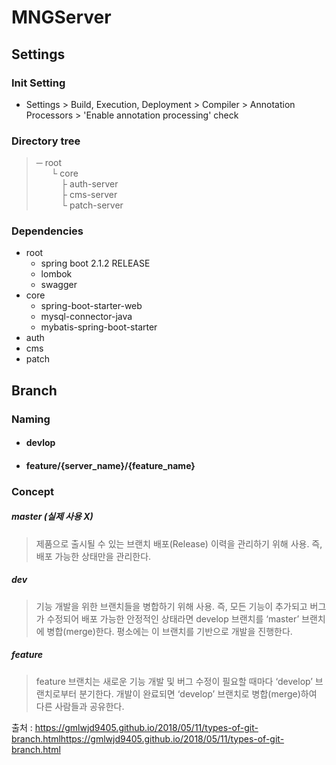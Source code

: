 # MNGServer

## Settings

### Init Setting

- Settings > Build, Execution, Deployment > Compiler > Annotation Processors > 'Enable annotation processing' check

### Directory tree

> ─ root  
> &nbsp; &nbsp; &nbsp; └ core  
> &nbsp; &nbsp; &nbsp; &nbsp; &nbsp; ├ auth-server  
> &nbsp; &nbsp; &nbsp; &nbsp; &nbsp; ├ cms-server  
> &nbsp; &nbsp; &nbsp; &nbsp; &nbsp; └ patch-server  

### Dependencies

- root
  - spring boot 2.1.2 RELEASE
  - lombok
  - swagger
- core
  - spring-boot-starter-web
  - mysql-connector-java
  - mybatis-spring-boot-starter
- auth
- cms
- patch



## Branch

### Naming

- #### devlop

- #### feature/{server_name}/{feature_name}



### Concept

##### master (실제 사용 X)

> 제품으로 출시될 수 있는 브랜치
> 배포(Release) 이력을 관리하기 위해 사용. 즉, 배포 가능한 상태만을 관리한다.

##### dev

> 기능 개발을 위한 브랜치들을 병합하기 위해 사용. 즉, 모든 기능이 추가되고 버그가 수정되어
> 배포 가능한 안정적인 상태라면 develop 브랜치를 ‘master’ 브랜치에 병합(merge)한다.
> 평소에는 이 브랜치를 기반으로 개발을 진행한다.

##### feature

> feature 브랜치는 새로운 기능 개발 및 버그 수정이 필요할 때마다 ‘develop’ 브랜치로부터 분기한다.
> 개발이 완료되면 ‘develop’ 브랜치로 병합(merge)하여 다른 사람들과 공유한다.

출처 : https://gmlwjd9405.github.io/2018/05/11/types-of-git-branch.htmlhttps://gmlwjd9405.github.io/2018/05/11/types-of-git-branch.html
